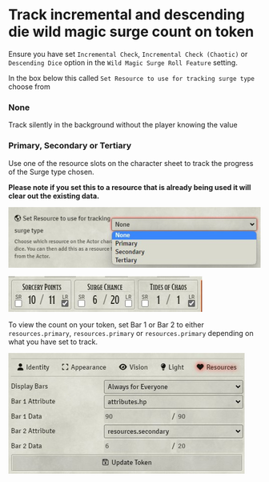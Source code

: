 # Track incremental and descending die wild magic surge count on token

Ensure you have set `Incremental Check`, `Incremental Check (Chaotic)` or `Descending Dice` option in the `Wild Magic Surge Roll Feature` setting.

In the box below this called `Set Resource to use for tracking surge type` choose from

### None

Track silently in the background without the player knowing the value

### Primary, Secondary or Tertiary

Use one of the resource slots on the character sheet to track the progress of the Surge type chosen.

**Please note if you set this to a resource that is already being used it will clear out the existing data.**

[![Track incremental wild magic surge count on token](https://raw.githubusercontent.com/johnnolan/wild-magic-surge-5e/main/images/set-resource.jpg)](https://raw.githubusercontent.com/johnnolan/wild-magic-surge-5e/main/images/set-resource.jpg)

[![Track incremental wild magic surge count on token](https://raw.githubusercontent.com/johnnolan/wild-magic-surge-5e/main/images/actor-sheet-resources.jpg)](https://raw.githubusercontent.com/johnnolan/wild-magic-surge-5e/main/images/actor-sheet-resources.jpg)


To view the count on your token, set Bar 1 or Bar 2 to either `resources.primary`, `resources.primary` or `resources.primary` depending on what you have set to track.

[![Track incremental wild magic surge count on token](https://raw.githubusercontent.com/johnnolan/wild-magic-surge-5e/main/images/incremental-attribute.jpg)](https://raw.githubusercontent.com/johnnolan/wild-magic-surge-5e/main/images/incremental-attribute.jpg)
